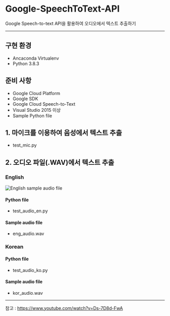# Google-SpeechToText-API
Google Speech-to-text API을 활용하여 오디오에서 텍스트 추출하기

---

## 구현 환경
- Ancaconda Virtualenv
- Python 3.8.3

## 준비 사항
- Google Cloud Platform
- Google SDK
- Google Cloud Speech-to-Text
- Visual Studio 2015 이상
- Sample Python file

## 1. 마이크를 이용하여 음성에서 텍스트 추출
- test_mic.py


## 2. 오디오 파일(.WAV)에서 텍스트 추출
### English

![English sample audio file](https://user-images.githubusercontent.com/76896801/107608845-7c2efd00-6c80-11eb-836c-83c8a0f4b7a3.PNG)


#### Python file
- test_audio_en.py

#### Sample audio file
- eng_audio.wav

### Korean



#### Python file
- test_audio_ko.py

#### Sample audio file
- kor_audio.wav

---

참고 : https://www.youtube.com/watch?v=Ds-7D8d-FwA
